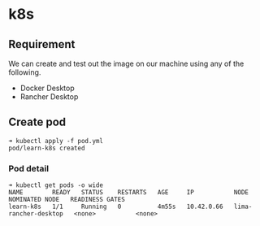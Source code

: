 # k8s

## Requirement

We can create and test out the image on our machine using any of the following.

* Docker Desktop
* Rancher Desktop

## Create pod

```
➜ kubectl apply -f pod.yml
pod/learn-k8s created
```

### Pod detail

```
➜ kubectl get pods -o wide
NAME        READY   STATUS    RESTARTS   AGE     IP           NODE                   NOMINATED NODE   READINESS GATES
learn-k8s   1/1     Running   0          4m55s   10.42.0.66   lima-rancher-desktop   <none>           <none>
```